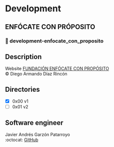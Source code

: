# Development
## ENFÓCATE CON PRÓPOSITO
### :open_file_folder: development-enfocate_con_proposito

## Description
Website [FUNDACIÓN ENFÓCATE CON PROPÓSITO](http://www.enfocateconproposito.org)  
:copyright: Diego Armando Díaz Rincón

## Directories
* [x] 0x00 v1
* [ ] 0x01 v2

## Software engineer
Javier Andrés Garzón Patarroyo  
:octocat: [GitHub](https://github.com/javierandresgp/)
